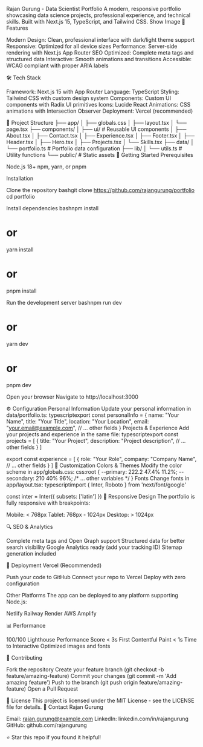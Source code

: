 Rajan Gurung - Data Scientist Portfolio
A modern, responsive portfolio showcasing data science projects, professional experience, and technical skills. Built with Next.js 15, TypeScript, and Tailwind CSS.
Show Image
🚀 Features

Modern Design: Clean, professional interface with dark/light theme support
Responsive: Optimized for all device sizes
Performance: Server-side rendering with Next.js App Router
SEO Optimized: Complete meta tags and structured data
Interactive: Smooth animations and transitions
Accessible: WCAG compliant with proper ARIA labels

🛠️ Tech Stack

Framework: Next.js 15 with App Router
Language: TypeScript
Styling: Tailwind CSS with custom design system
Components: Custom UI components with Radix UI primitives
Icons: Lucide React
Animations: CSS animations with Intersection Observer
Deployment: Vercel (recommended)

📁 Project Structure
├── app/
│   ├── globals.css
│   ├── layout.tsx
│   └── page.tsx
├── components/
│   ├── ui/           # Reusable UI components
│   ├── About.tsx
│   ├── Contact.tsx
│   ├── Experience.tsx
│   ├── Footer.tsx
│   ├── Header.tsx
│   ├── Hero.tsx
│   ├── Projects.tsx
│   └── Skills.tsx
├── data/
│   └── portfolio.ts  # Portfolio data configuration
├── lib/
│   └── utils.ts     # Utility functions
└── public/          # Static assets
🚦 Getting Started
Prerequisites

Node.js 18+
npm, yarn, or pnpm

Installation

Clone the repository
bashgit clone https://github.com/rajangurung/portfolio
cd portfolio

Install dependencies
bashnpm install
# or
yarn install
# or
pnpm install

Run the development server
bashnpm run dev
# or
yarn dev
# or
pnpm dev

Open your browser
Navigate to http://localhost:3000

⚙️ Configuration
Personal Information
Update your personal information in data/portfolio.ts:
typescriptexport const personalInfo = {
  name: "Your Name",
  title: "Your Title", 
  location: "Your Location",
  email: "your.email@example.com",
  // ... other fields
}
Projects & Experience
Add your projects and experience in the same file:
typescriptexport const projects = [
  {
    title: "Your Project",
    description: "Project description",
    // ... other fields
  }
]

export const experience = [
  {
    role: "Your Role",
    company: "Company Name",
    // ... other fields
  }
]
🎨 Customization
Colors & Themes
Modify the color scheme in app/globals.css:
css:root {
  --primary: 222.2 47.4% 11.2%;
  --secondary: 210 40% 96%;
  /* ... other variables */
}
Fonts
Change fonts in app/layout.tsx:
typescriptimport { Inter, Roboto } from 'next/font/google'

const inter = Inter({ subsets: ['latin'] })
📱 Responsive Design
The portfolio is fully responsive with breakpoints:

Mobile: < 768px
Tablet: 768px - 1024px
Desktop: > 1024px

🔍 SEO & Analytics

Complete meta tags and Open Graph support
Structured data for better search visibility
Google Analytics ready (add your tracking ID)
Sitemap generation included

🚀 Deployment
Vercel (Recommended)

Push your code to GitHub
Connect your repo to Vercel
Deploy with zero configuration

Other Platforms
The app can be deployed to any platform supporting Node.js:

Netlify
Railway
Render
AWS Amplify

📊 Performance

100/100 Lighthouse Performance Score
< 3s First Contentful Paint
< 1s Time to Interactive
Optimized images and fonts

🤝 Contributing

Fork the repository
Create your feature branch (git checkout -b feature/amazing-feature)
Commit your changes (git commit -m 'Add amazing feature')
Push to the branch (git push origin feature/amazing-feature)
Open a Pull Request

📄 License
This project is licensed under the MIT License - see the LICENSE file for details.
💬 Contact
Rajan Gurung

Email: rajan.gurung@example.com
LinkedIn: linkedin.com/in/rajangurung
GitHub: github.com/rajangurung


⭐ Star this repo if you found it helpful!